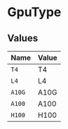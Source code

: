 # GpuType


## Values

| Name   | Value  |
| ------ | ------ |
| `T4`   | T4     |
| `L4`   | L4     |
| `A10G` | A10G   |
| `A100` | A100   |
| `H100` | H100   |